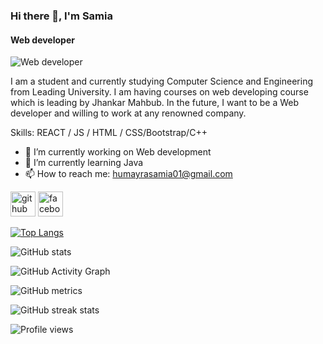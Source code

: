 ### Hi there 👋, I'm Samia
#### Web developer 
![Web developer ](https://i.pinimg.com/originals/9c/fb/09/9cfb09f0c029e1f8c938208a7e278d76.gif)

I am a student and currently studying Computer Science and Engineering from Leading University. I am having courses on web developing course which is leading by Jhankar Mahbub. In the future,  I want to be a Web developer and willing to work at any renowned company.

Skills: REACT / JS / HTML / CSS/Bootstrap/C++

- 🔭 I’m currently working on Web development 
- 🌱 I’m currently learning Java 
- 📫 How to reach me: humayrasamia01@gmail.com 


[<img src='https://cdn.jsdelivr.net/npm/simple-icons@3.0.1/icons/github.svg' alt='github' height='40'>](https://github.com/https://github.com/humayrasamia612021)  [<img src='https://cdn.jsdelivr.net/npm/simple-icons@3.0.1/icons/facebook.svg' alt='facebook' height='40'>](https://www.facebook.com/https://www.facebook.com/humayrayesmin.samia.9/)  

[![Top Langs](https://github-readme-stats.vercel.app/api/top-langs/?username=https://github.com/humayrasamia612021)](https://github.com/anuraghazra/github-readme-stats)

![GitHub stats](https://github-readme-stats.vercel.app/api?username=https://github.com/humayrasamia612021&show_icons=true)  

![GitHub Activity Graph](https://activity-graph.herokuapp.com/graph?username=https://github.com/humayrasamia612021)  

![GitHub metrics](https://metrics.lecoq.io/https://github.com/humayrasamia612021)  

![GitHub streak stats](https://github-readme-streak-stats.herokuapp.com/?user=https://github.com/humayrasamia612021)  

![Profile views](https://gpvc.arturio.dev/https://github.com/humayrasamia612021)  
